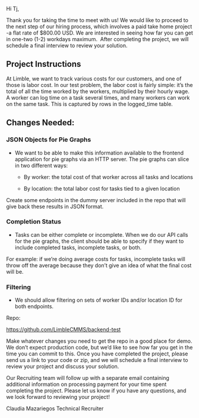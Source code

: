 Hi Tj,

Thank you for taking the time to meet with us! We would like to proceed to the next step of our hiring process, which involves a paid take home project -a flat rate of $800.00 USD. We are interested in seeing how far you can get in one-two (1-2) workdays maximum.  After completing the project, we will schedule a final interview to review your solution.

## Project Instructions
At Limble, we want to track various costs for our customers, and one of those is labor cost. In our test problem, the labor cost is fairly simple: it’s the total of all the time worked by the workers, multiplied by their hourly wage. A worker can log time on a task several times, and many workers can work on the same task. This is captured by rows in the logged_time table.

## Changes Needed:

### JSON Objects for Pie Graphs
- We want to be able to make this information available to the frontend application for pie graphs via an HTTP server. The pie graphs can slice in two different ways:
  - By worker: the total cost of that worker across all tasks and locations

  - By location: the total labor cost for tasks tied to a given location

Create some endpoints in the dummy server included in the repo that will give back these results in JSON format.

### Completion Status
- Tasks can be either complete or incomplete. When we do our API calls for the pie graphs, the client should be able to specify if they want to include completed tasks, incomplete tasks, or both.

For example: if we’re doing average costs for tasks, incomplete tasks will throw off the average because they don’t give an idea of what the final cost will be.

### Filtering
- We should allow filtering on sets of worker IDs and/or location ID for both endpoints.

Repo:

https://github.com/LimbleCMMS/backend-test

Make whatever changes you need to get the repo in a good place for demo. We don’t expect production code, but we’d like to see how far you get in the time you can commit to this. Once you have completed the project, please send us a link to your code or zip, and we will schedule a final interview to review your project and discuss your solution.

Our Recruiting team will follow up with a separate email containing additional information on processing payment for your time spent completing the project.
Please let us know if you have any questions, and we look forward to reviewing your project!

Claudia Mazariegos
Technical Recruiter
